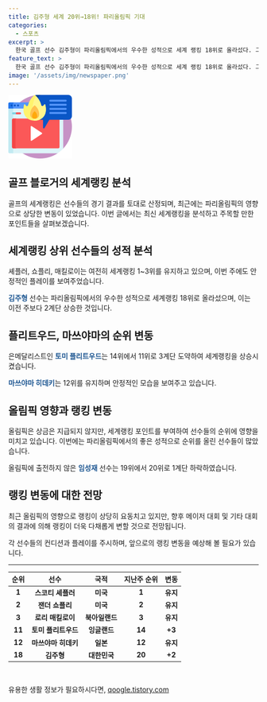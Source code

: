 ```yaml
---
title: 김주형 세계 20위→18위! 파리올림픽 기대
categories:
  - 스포츠
excerpt: >
  한국 골프 선수 김주형이 파리올림픽에서의 우수한 성적으로 세계 랭킹 18위로 올라섰다. 그는 골프 주간 세계 랭킹에서 20위에서 2계단 올라 8위를 차지함으로써 3.43점을 획득했다. 셰플러, 쇼플리, 매킬로이가 상위를 유지한 가운데 김주형의 도약이 이목을 끌고 있다.
feature_text: >
  한국 골프 선수 김주형이 파리올림픽에서의 우수한 성적으로 세계 랭킹 18위로 올라섰다. 그는 골프 주간 세계 랭킹에서 20위에서 2계단 올라 8위를 차지함으로써 3.43점을 획득했다. 셰플러, 쇼플리, 매킬로이가 상위를 유지한 가운데 김주형의 도약이 이목을 끌고 있다.
image: '/assets/img/newspaper.png'
---
```


<p><img src="/assets/img/news.png" alt="rentncar 속보" /></p>

<h2>골프 블로거의 세계랭킹 분석</h2>

<p data-ke-size="size16">골프의 세계랭킹은 선수들의 경기 결과를 토대로 산정되며, 최근에는 파리올림픽의 영향으로 상당한 변동이 있었습니다. 이번 글에서는 최신 세계랭킹을 분석하고 주목할 만한 포인트들을 살펴보겠습니다.</p>

<h2>세계랭킹 상위 선수들의 성적 분석</h2>

<p>셰플러, 쇼플리, 매킬로이는 여전히 세계랭킹 1~3위를 유지하고 있으며, 이번 주에도 안정적인 플레이를 보여주었습니다.</p>

<p><b><span style="color: #1a5490;">김주형</span></b> 선수는 파리올림픽에서의 우수한 성적으로 세계랭킹 18위로 올라섰으며, 이는 이전 주보다 2계단 상승한 것입니다.</p>

<h2>플리트우드, 마쓰야마의 순위 변동</h2>

<p>은메달리스트인 <b><span style="color: #1a5490;">토미 플리트우드</span></b>는 14위에서 11위로 3계단 도약하여 세계랭킹을 상승시켰습니다.</p>

<p><b><span style="color: #1a5490;">마쓰야마 히데키</span></b>는 12위를 유지하며 안정적인 모습을 보여주고 있습니다.</p>

<h2>올림픽 영향과 랭킹 변동</h2>

<p>올림픽은 상금은 지급되지 않지만, 세계랭킹 포인트를 부여하여 선수들의 순위에 영향을 미치고 있습니다. 이번에는 파리올림픽에서의 좋은 성적으로 순위를 올린 선수들이 많았습니다.</p>

<p>올림픽에 출전하지 않은 <b><span style="color: #1a5490;">임성재</span></b> 선수는 19위에서 20위로 1계단 하락하였습니다.</p>

<h2>랭킹 변동에 대한 전망</h2>

<p>최근 올림픽의 영향으로 랭킹이 상당히 요동치고 있지만, 향후 메이저 대회 및 기타 대회의 결과에 의해 랭킹이 더욱 다채롭게 변할 것으로 전망됩니다.</p>

<p>각 선수들의 컨디션과 플레이를 주시하며, 앞으로의 랭킹 변동을 예상해 볼 필요가 있습니다.</p>

<hr>

<table>
    <thead>
        <tr>
            <th>순위</th>
            <th>선수</th>
            <th>국적</th>
            <th>지난주 순위</th>
            <th>변동</th>
        </tr>
    </thead>
    <tbody>
        <tr>
            <td style="text-align: center; height: 17px;"><b>1</b></td>
            <td style="text-align: center; height: 17px;"><b>스코티 셰플러</b></td>
            <td style="text-align: center; height: 17px;"><b>미국</b></td>
            <td style="text-align: center; height: 17px;"><b>1</b></td>
            <td style="text-align: center; height: 17px;"><b>유지</b></td>
        </tr>
        <tr>
            <td style="text-align: center; height: 17px;"><b>2</b></td>
            <td style="text-align: center; height: 17px;"><b>잰더 쇼플리</b></td>
            <td style="text-align: center; height: 17px;"><b>미국</b></td>
            <td style="text-align: center; height: 17px;"><b>2</b></td>
            <td style="text-align: center; height: 17px;"><b>유지</b></td>
        </tr>
        <tr>
            <td style="text-align: center; height: 17px;"><b>3</b></td>
            <td style="text-align: center; height: 17px;"><b>로리 매킬로이</b></td>
            <td style="text-align: center; height: 17px;"><b>북아일랜드</b></td>
            <td style="text-align: center; height: 17px;"><b>3</b></td>
            <td style="text-align: center; height: 17px;"><b>유지</b></td>
        </tr>
        <tr>
            <td style="text-align: center; height: 17px;"><b>11</b></td>
            <td style="text-align: center; height: 17px;"><b>토미 플리트우드</b></td>
            <td style="text-align: center; height: 17px;"><b>잉글랜드</b></td>
            <td style="text-align: center; height: 17px;"><b>14</b></td>
            <td style="text-align: center; height: 17px;"><b>+3</b></td>
        </tr>
        <tr>
            <td style="text-align: center; height: 17px;"><b>12</b></td>
            <td style="text-align: center; height: 17px;"><b>마쓰야마 히데키</b></td>
            <td style="text-align: center; height: 17px;"><b>일본</b></td>
            <td style="text-align: center; height: 17px;"><b>12</b></td>
            <td style="text-align: center; height: 17px;"><b>유지</b></td>
        </tr>
        <tr>
            <td style="text-align: center; height: 17px;"><b>18</b></td>
            <td style="text-align: center; height: 17px;"><b>김주형</b></td>
            <td style="text-align: center; height: 17px;"><b>대한민국</b></td>
            <td style="text-align: center; height: 17px;"><b>20</b></td>
            <td style="text-align: center; height: 17px;"><b>+2</b></td>
        </tr>
    </tbody>
</table>

<p data-ke-size="size16">&nbsp;</p>
유용한 생활 정보가 필요하시다면, <a href="https://qoogle.tistory.com" rel="dofollow">qoogle.tistory.com</a>


